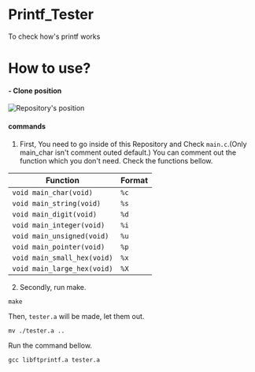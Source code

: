 # Printf_Tester
To check how's printf works

# How to use?

#### - Clone position
![Repository's position](https://user-images.githubusercontent.com/58177127/106249478-c0200c00-6255-11eb-81c5-9317dcc6f9a0.png)

#### commands
1. First, You need to go inside of this Repository and Check ` main.c `.(Only main_char isn't comment outed default.)
You can comment out the function which you don't need.
Check the functions bellow.

| Function | Format |
|----|----|
| `void main_char(void)` | `%c` |
| `void main_string(void)` | `%s` |
| `void main_digit(void)` | `%d` |
| `void main_integer(void)` | `%i` |
| `void main_unsigned(void)` | `%u` |
| `void main_pointer(void)` | `%p` |
| `void main_small_hex(void)` | `%x` |
| `void main_large_hex(void)` | `%X` |

2. Secondly, run make.
```
make
```
Then, `tester.a` will be made, let them out.
```
mv ./tester.a ..
```

Run the command bellow.
```
gcc libftprintf.a tester.a
```



